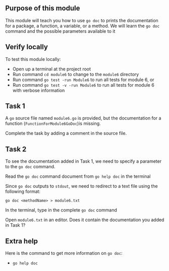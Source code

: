 ## Purpose of this module
This module will teach you how to use `go doc` to prints the documentation for a package, a function, a variable, or a method.
We will learn the `go doc` command and the possible parameters available to it


## Verify locally
To test this module locally:
* Open up a terminal at the project root
* Run command `cd module6` to change to the `module6` directory
* Run command `go test -run Module6` to run all tests for module 6, or
* Run command `go test -v -run Module6` to run all tests for module 6 with verbose information

## Task 1
A `go` source file named `module6.go` is provided, 
but the documentation for a function (`FunctionForModule6GoDoc`)is missing.

Complete the task by adding a comment in the source file.


## Task 2
To see the documentation added in Task 1, we need to specify a parameter to the `go doc` command.

Read the `go doc` command document from `go help doc` in the terminal

Since `go doc` outputs to `stdout`, we need to redirect to a text file using the following format:
```
go doc <methodName> > module6.txt
```

In the terminal, type in the complete `go doc` command

Open `module6.txt` in an editor. 
Does it contain the documentation you added in Task 1?


## Extra help
Here is the command to get more information on `go doc`: 
- `go help doc`

